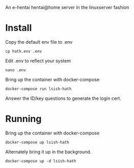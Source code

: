An e-hentai hentai@home server in the linuxserver fashion

# Install

Copy the default env file to .env

`cp hath.env .env`

Edit .env to reflect your system

`nano .env`

Bring up the container with docker-compose

`docker-compose run lsish-hath`

Answer the ID/key questions to generate the login cert.

# Running

Bring up the container with docker-compose

`docker-compose up lsish-hath`

Alternately bring it up in the background.

`docker-compose up -d lsish-hath`

